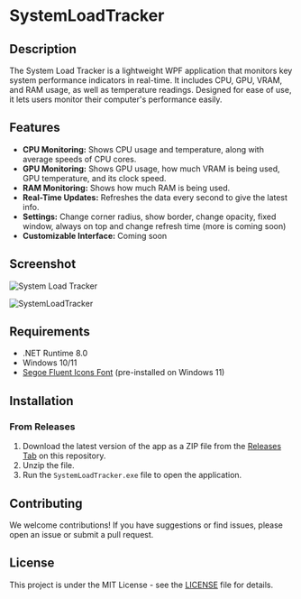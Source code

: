 # SystemLoadTracker

## Description
The System Load Tracker is a lightweight WPF application that monitors key system performance indicators in real-time. It includes CPU, GPU, VRAM, and RAM usage, as well as temperature readings. Designed for ease of use, it lets users monitor their computer's performance easily.

## Features
- **CPU Monitoring:** Shows CPU usage and temperature, along with average speeds of CPU cores.
- **GPU Monitoring:** Shows GPU usage, how much VRAM is being used, GPU temperature, and its clock speed.
- **RAM Monitoring:** Shows how much RAM is being used.
- **Real-Time Updates:** Refreshes the data every second to give the latest info.
- **Settings:** Change corner radius, show border, change opacity, fixed window, always on top and change refresh time (more is coming soon)
- **Customizable Interface:** Coming soon

## Screenshot

![System Load Tracker](https://github.com/Schuischta/SystemLoadTracker/assets/35001838/d6573648-fcfc-4f56-9b6f-38eb1407f118)

![SystemLoadTracker](https://github.com/Schuischta/SystemLoadTracker/assets/35001838/7cdb00c6-014d-44f3-8fc3-c494da2c62d0)

## Requirements
- .NET Runtime 8.0
- Windows 10/11
- [Segoe Fluent Icons Font](https://learn.microsoft.com/en-us/windows/apps/design/downloads/#fonts) (pre-installed on Windows 11)

## Installation

### From Releases
1. Download the latest version of the app as a ZIP file from the [Releases Tab](https://github.com/Schuischta/SystemLoadTracker/releases) on this repository.
2. Unzip the file.
3. Run the `SystemLoadTracker.exe` file to open the application.

## Contributing
We welcome contributions! If you have suggestions or find issues, please open an issue or submit a pull request.

## License
This project is under the MIT License - see the [LICENSE](https://github.com/Schuischta/SystemLoadTracker/blob/master/LICENSE) file for details.

